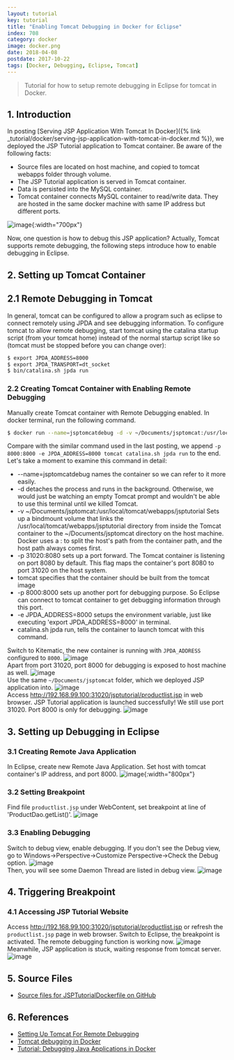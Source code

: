 ```yaml
---
layout: tutorial
key: tutorial
title: "Enabling Tomcat Debugging in Docker for Eclipse"
index: 708
category: docker
image: docker.png
date: 2018-04-08
postdate: 2017-10-22
tags: [Docker, Debugging, Eclipse, Tomcat]
---
```


> Tutorial for how to setup remote debugging in Eclipse for tomcat in Docker.

## 1. Introduction
In posting [Serving JSP Application With Tomcat In Docker]({% link _tutorial/docker/serving-jsp-application-with-tomcat-in-docker.md %}), we deployed the JSP Tutorial application to Tomcat container. Be aware of the following facts:
* Source files are located on host machine, and copied to tomcat webapps folder through volume.
* The JSP Tutorial application is served in Tomcat container.
* Data is persisted into the MySQL container.
* Tomcat container connects MySQL container to read/write data. They are hosted in the same docker machine with same IP address but different ports.

![image](/public/images/devops/708/devenv.png){:width="700px"}  

Now, one question is how to debug this JSP application? Actually, Tomcat supports remote debugging, the following steps introduce how to enable debugging in Eclipse.

## 2. Setting up Tomcat Container
## 2.1 Remote Debugging in Tomcat
In general, tomcat can be configured to allow a program such as eclipse to connect remotely using JPDA and see debugging information. To configure tomcat to allow remote debugging, start tomcat using the catalina startup script (from your tomcat home) instead of the normal startup script like so (tomcat must be stopped before you can change over):
```sh
$ export JPDA_ADDRESS=8000
$ export JPDA_TRANSPORT=dt_socket
$ bin/catalina.sh jpda run
```
### 2.2 Creating Tomcat Container with Enabling Remote Debugging
Manually create Tomcat container with Remote Debugging enabled. In docker terminal, run the following command.
```sh
$ docker run --name=jsptomcatdebug -d -v ~/Documents/jsptomcat:/usr/local/tomcat/webapps/jsptutorial -p 31020:8080 -p 8000:8000 -e JPDA_ADDRESS=8000 tomcat catalina.sh jpda run
```
Compare with the similar command used in the last posting, we append `-p 8000:8000 -e JPDA_ADDRESS=8000 tomcat catalina.sh jpda run` to the end.  
Let's take a moment to examine this command in detail:
* --name=jsptomcatdebug names the container so we can refer to it more easily.
* -d detaches the process and runs in the background. Otherwise, we would just be watching an empty Tomcat prompt and wouldn't be able to use this terminal until we killed Tomcat.
* -v ~/Documents/jsptomcat:/usr/local/tomcat/webapps/jsptutorial Sets up a bindmount volume that links the /usr/local/tomcat/webapps/jsptutorial directory from inside the Tomcat container to the ~/Documents/jsptomcat directory on the host machine. Docker uses a : to split the host's path from the container path, and the host path always comes first.
* -p 31020:8080 sets up a port forward. The Tomcat container is listening on port 8080 by default. This flag maps the container's port 8080 to port 31020 on the host system.
* tomcat specifies that the container should be built from the tomcat image
* -p 8000:8000 sets up another port for debugging purpose. So Eclipse can connect to tomcat container to get debugging information through this port.
* -e JPDA_ADDRESS=8000 setups the environment variable, just like executing 'export JPDA_ADDRESS=8000' in terminal.
* catalina.sh jpda run, tells the container to launch tomcat with this command.

Switch to Kitematic, the new container is running with `JPDA_ADDRESS` configured to `8000`.
![image](/public/images/devops/708/portenv.png)  
Apart from port 31020, port 8000 for debugging is exposed to host machine as well.
![image](/public/images/devops/708/debugport.png)  
Use the same `~/Documents/jsptomcat` folder, which we deployed JSP application into.
![image](/public/images/devops/708/localfolder.png)  
Access http://192.168.99.100:31020/jsptutorial/productlist.jsp in web browser. JSP Tutorial application is launched successfully! We still use port 31020. Port 8000 is only for debugging.
![image](/public/images/devops/708/preview.png)  

## 3. Setting up Debugging in Eclipse
### 3.1 Creating Remote Java Application
In Eclipse, create new Remote Java Application. Set host with tomcat container's IP address, and port 8000.
![image](/public/images/devops/708/debugconfig.png){:width="800px"}  
### 3.2 Setting Breakpoint
Find file `productlist.jsp` under WebContent, set breakpoint at line of 'ProductDao.getList()'.
![image](/public/images/devops/708/breakpoint.png)  
### 3.3 Enabling Debugging
Switch to debug view, enable debugging. If you don't see the Debug view, go to Windows->Perspective->Customize Perspective->Check the Debug option.
![image](/public/images/devops/708/enabledebug.png)  
Then, you will see some Daemon Thread are listed in debug view.
![image](/public/images/devops/708/afterdebug.png)  

## 4. Triggering Breakpoint
### 4.1 Accessing JSP Tutorial Website
Access http://192.168.99.100:31020/jsptutorial/productlist.jsp or refresh the `productlist.jsp` page in web browser. Switch to Eclipse, the breakpoint is activated. The remote debugging function is working now.
![image](/public/images/devops/708/breakpointdt.png)  
Meanwhile, JSP application is stuck, waiting response from tomcat server.
![image](/public/images/devops/708/stuck.png)  

## 5. Source Files
* [Source files for JSPTutorialDockerfile on GitHub](https://github.com/jojozhuang/Tutorials/tree/master/JSPTutorialDockerfile)

## 6. References
* [Setting Up Tomcat For Remote Debugging](https://confluence.sakaiproject.org/display/BOOT/Setting+Up+Tomcat+For+Remote+Debugging)
* [Tomcat debugging in Docker](https://www.dontpanicblog.co.uk/2017/03/12/tomcat-debugging-in-docker/)
* [Tutorial: Debugging Java Applications in Docker](https://github.com/docker/labs/tree/master/developer-tools/java-debugging)
